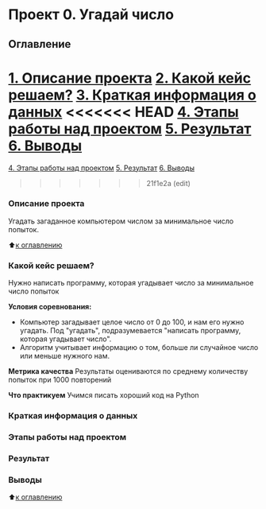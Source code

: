 # Проект 0. Угадай число

## Оглавление
[1. Описание проекта](https://github.com/KislyukAnna/My_sf_data_science/tree/main/project#%D0%BE%D0%BF%D0%B8%D1%81%D0%B0%D0%BD%D0%B8%D0%B5-%D0%BF%D1%80%D0%BE%D0%B5%D0%BA%D1%82%D0%B0)
[2. Какой кейс решаем?](https://github.com/KislyukAnna/My_sf_data_science/tree/main/project#%D0%BA%D0%B0%D0%BA%D0%BE%D0%B9-%D0%BA%D0%B5%D0%B9%D1%81-%D1%80%D0%B5%D1%88%D0%B0%D0%B5%D0%BC)
[3. Краткая информация о данных](https://github.com/KislyukAnna/My_sf_data_science/tree/main/project#%D0%BA%D1%80%D0%B0%D1%82%D0%BA%D0%B0%D1%8F-%D0%B8%D0%BD%D1%84%D0%BE%D1%80%D0%BC%D0%B0%D1%86%D0%B8%D1%8F-%D0%BE-%D0%B4%D0%B0%D0%BD%D0%BD%D1%8B%D1%85)
<<<<<<< HEAD
[4. Этапы работы над проектом](https://github.com/KislyukAnna/My_sf_data_science/blob/main/README.md#Этапы-работы-над-проетом)
[5. Результат](https://github.com/KislyukAnna/My_sf_data_science/blob/main/README.md#Результат)
[6. Выводы](https://github.com/KislyukAnna/My_sf_data_science/blob/main/README.md#Выводы)
=======
[4. Этапы работы над проектом](https://github.com/KislyukAnna/My_sf_data_science/tree/main/project#%D1%8D%D1%82%D0%B0%D0%BF%D1%8B-%D1%80%D0%B0%D0%B1%D0%BE%D1%82%D1%8B-%D0%BD%D0%B0%D0%B4-%D0%BF%D1%80%D0%BE%D0%B5%D0%BA%D1%82%D0%BE%D0%BC)
[5. Результат](https://github.com/KislyukAnna/My_sf_data_science/tree/main/project#%D1%80%D0%B5%D0%B7%D1%83%D0%BB%D1%8C%D1%82%D0%B0%D1%82)
[6. Выводы](https://github.com/KislyukAnna/My_sf_data_science/tree/main/project#%D0%B2%D1%8B%D0%B2%D0%BE%D0%B4%D1%8B)
>>>>>>> 21f1e2a (edit)

### Описание проекта
Угадать загаданное компьютером числом за минимальное число попыток.

:arrow_up:[к оглавлению](https://github.com/KislyukAnna/My_sf_data_science/tree/main/project#%D0%BE%D0%B3%D0%BB%D0%B0%D0%B2%D0%BB%D0%B5%D0%BD%D0%B8%D0%B5)


### Какой кейс решаем?
Нужно написать программу, которая угадывает число за минимальное число попыток

**Условия соревнования:**
- Компьютер загадывает целое число от 0 до 100, и нам его нужно угадать. Под "угадать", подразумевается "написать программу, которая угадывает число".
- Алгоритм учитывает информацию о том, больше ли случайное число или меньше нужного нам.

**Метрика качества**
Результаты оцениваются по среднему количеству попыток при 1000 повторений

**Что практикуем**
Учимся писать хороший код на Python

### Краткая информация о данных

### Этапы работы над проектом

### Результат

### Выводы



:arrow_up:[к оглавлению](https://github.com/KislyukAnna/My_sf_data_science/tree/main/project#%D0%BE%D0%B3%D0%BB%D0%B0%D0%B2%D0%BB%D0%B5%D0%BD%D0%B8%D0%B5)
